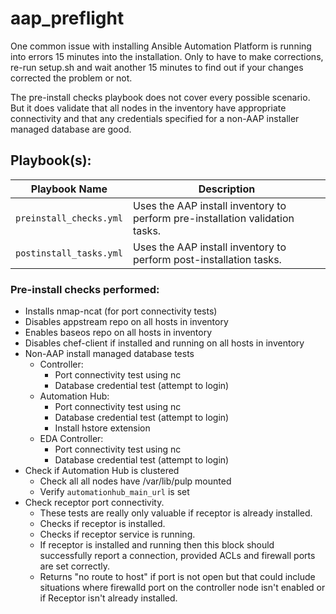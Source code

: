 # aap_preflight

One common issue with installing Ansible Automation Platform is running into errors 15 minutes into the installation.  Only to have to make corrections, re-run setup.sh and wait another 15 minutes to find out if your changes corrected the problem or not.

The pre-install checks playbook does not cover every possible scenario.  But it does validate that all nodes in the inventory have appropriate connectivity and that any credentials specified for a non-AAP installer managed database are good.

## Playbook(s):

| Playbook Name| Description |
|---|---|
| `preinstall_checks.yml` | Uses the AAP install inventory to perform pre-installation validation tasks. |
| `postinstall_tasks.yml` | Uses the AAP install inventory to perform post-installation tasks. |


### Pre-install checks performed:

- Installs nmap-ncat (for port connectivity tests)
- Disables appstream repo on all hosts in inventory
- Enables baseos repo on all hosts in inventory
- Disables chef-client if installed and running on all hosts in inventory
- Non-AAP install managed database tests
  - Controller:
    - Port connectivity test using nc
    - Database credential test (attempt to login)
  - Automation Hub:
    - Port connectivity test using nc
    - Database credential test (attempt to login)
    - Install hstore extension
  - EDA Controller:
    - Port connectivity test using nc
    - Database credential test (attempt to login)
- Check if Automation Hub is clustered
  - Check all all nodes have /var/lib/pulp mounted
  - Verify `automationhub_main_url` is set
- Check receptor port connectivity.
  - These tests are really only valuable if receptor is already installed.
  - Checks if receptor is installed.
  - Checks if receptor service is running.
  - If receptor is installed and running then this block should successfully report a connection, provided ACLs and firewall ports are set correctly.
  - Returns "no route to host" if port is not open but that could include situations where firewalld port on the controller node isn't enabled or if Receptor isn't already installed.
